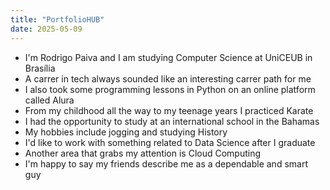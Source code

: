```yaml
---
title: "PortfolioHUB"
date: 2025-05-09
---
```

+ I'm Rodrigo Paiva and I am studying Computer Science at UniCEUB in Brasília
+ A carrer in tech always sounded like an interesting carrer path for me
+ I also took some programming lessons in Python on an online platform called Alura
+ From my childhood all the way to my teenage years I practiced Karate
+ I had the opportunity to study at an international school in the Bahamas
+ My hobbies include jogging and studying History
+ I'd like to work with something related to Data Science after I graduate
+ Another area that grabs my attention is Cloud Computing
+ I'm happy to say my friends describe me as a dependable and smart guy 
